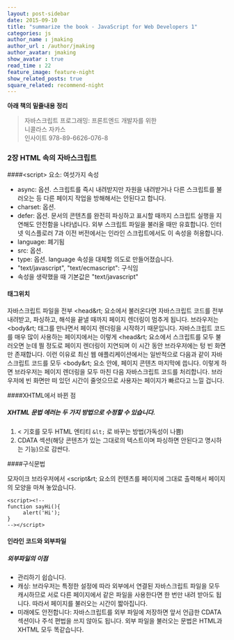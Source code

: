 ```yaml
---
layout: post-sidebar
date: 2015-09-10
title: "summarize the book - JavaScript for Web Developers 1"
categories: js
author_name : jmaking
author_url : /author/jmaking
author_avatar: jmaking
show_avatar : true
read_time : 22
feature_image: feature-night
show_related_posts: true
square_related: recommend-night
---
```


**아래 책의 밑줄내용 정리**

> 자바스크립트 프로그래밍: 프론트엔드 개발자를 위한   
> 니콜라스 자카스    
> 인사이트 
> 978-89-6626-076-8

### 2장 HTML 속의 자바스크립트

####&lt;script&gt; 요소: 여섯가지 속성
- async: 옵션. 스크립트를 즉시 내려받지만 자원을 내려받거나 다른 스크립트를 불러오는 등 다른 페이지 작업을 방해해서는 안된다고 합니다.
-  charset: 옵션.
- defer:  옵션. 문서의 콘텐츠를 완전히 파싱하고 표시할 때까지 스크립트 실행을 지연해도 안전함을 나타냅니다. 외부 스크립트 파일을 불러올 때만 유효합니다. 인터넷 익스플로러 7과 이전 버전에서는 인라인 스크립트에서도 이 속성을 허용합니다.
- language: 폐기됨
- src:  옵션.
- type: 옵션. language 속성을 대체할 의도로 만들어졌습니다.
 - "text/javascript", "text/ecmascript": 구식임
 - 속성을 생략했을 때 기본값은 "text/javascript"

#### 태그위치
자바스크립트 파일을 전부 &lt;head&rt; 요소에서 불러온다면 자바스크립트 코드를 전부 내려받고, 파싱하고, 해석을 끝낼 때까지 페이지 렌더링이 멈추게 됩니다. 브라우저는 &lt;body&rt; 태그를 만나면서 페이지 렌더링을 시작하기 때문입니다. 자바스크립트 코드를 매우 많이 사용하는 페이지에서는 이렇게 &lt;head&rt; 요소에서 스크립트를 모두 불러오면 눈데 띌 정도로 페이지 렌더링이 지연되며 이 시간 동안 브라우저에는 텅 빈 화면만 존재합니다. 이런 이유로 최신 웹 애플리케이션에서는 일반적으로 다음과 같이 자바스크립트 코드를 모두 &lt;body&rt; 요소 안에, 페이지 콘텐츠 마지막에 씁니다. 
이렇게 하면 브라우저는 페이지 렌더링을 모두 마친 다음 자바스크립트 코드를 처리합니다. 브라우저에 빈 화면만 떠 있던 시간이 줄엇으므로 사용자는 페이지가 빠르다고 느낄 겁니다.

####XHTML에서 바뀐 점
##### XHTML 문법 에러는 두 가지 방법으로 수정할 수 있습니다.
1. &lt; 기호를 모두 HTML 엔티티 `&lt;` 로 바꾸는 방법(가독성이 나쁨)
2. CDATA 섹션(해당 콘텐츠가 있는 그대로의 텍스트이며 파싱하면 안된다고 명시하는 기능)으로 감싼다.

####구식문법

모자이크 브라우저에서 &lt;script&rt; 요소의 컨텐츠를 페이지에 그대로 출력해서 페이지의 모양을 마쳐 놓았습니다.

    <script><!--
    function sayHi(){
         alert('Hi');
    }
    --></script>

#### 인라인 코드와 외부파일
##### 외부파일의 이점
- 관리하기 쉽습니다.
- 캐싱: 브라우저는 특정한 설정에 따라 외부에서 연결된 자바스크립트 파일을 모두 캐시하므로 서로 다른 페이지에서 같은 파일을 사용한다면 한 번만 내려 받아도 됩니다. 따라서 페이지를 불러오는 시간이 짧아집니다.
- 미래에도 안전합니다: 자바스크립트를 외부 파일에 저장하면 앞서 언급한 CDATA 섹션이나 주석 편법을 쓰지 않아도 됩니다. 외부 파일을 불러오는 문법은 HTML과 XHTML 모두 똑같습니다.